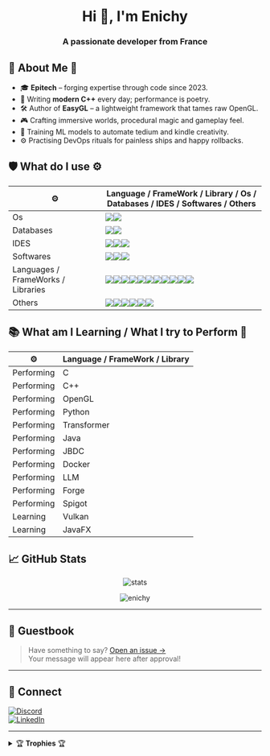<h1 align="center">Hi 👋, I'm Enichy</h1>
<h3 align="center">A passionate developer from France</h3>

## 🌟 About Me 🌟
- 🎓 **Epitech** – forging expertise through code since 2023.
- 🚀 Writing **modern C++** every day; performance is poetry.
- 🛠️ Author of **EasyGL** – a lightweight framework that tames raw OpenGL.
- 🎮 Crafting immersive worlds, procedural magic and gameplay feel.
- 🤖 Training ML models to automate tedium and kindle creativity.
- ⚙️ Practising DevOps rituals for painless ships and happy rollbacks.

## 🛡️ What do I use ⚙️

| ⚙️ | Language / FrameWork / Library / Os / Databases / IDES / Softwares / Others |
| --- | --- |
| Os | <img src="https://img.shields.io/badge/Linux-FCC624?style=for-the-badge&logo=linux&logoColor=black" /><img src="https://img.shields.io/badge/Ubuntu-E95420?style=for-the-badge&logo=ubuntu&logoColor=white" /> |
| Databases | <img src="https://img.shields.io/badge/Sqlite-003B57?style=for-the-badge&logo=sqlite&logoColor=white" /><img src="https://img.shields.io/badge/MySQL-005C84?style=for-the-badge&logo=mysql&logoColor=white" /> |
| IDES | <img src="https://img.shields.io/badge/Emacs-%237F5AB6.svg?&style=for-the-badge&logo=gnu-emacs&logoColor=white" /><img src="https://img.shields.io/badge/Visual_Studio_Code-0078D4?style=for-the-badge&logo=visual%20studio%20code&logoColor=white" /><img src="https://img.shields.io/badge/IntelliJ_IDEA-000000.svg?style=for-the-badge&logo=intellij-idea&logoColor=white" /> |
| Softwares | <img src="https://img.shields.io/badge/blender-%23F5792A.svg?style=for-the-badge&logo=blender&logoColor=white" /><img src="https://img.shields.io/badge/Canva-%2300C4CC.svg?&style=for-the-badge&logo=Canva&logoColor=white" /><img src="https://img.shields.io/badge/Figma-F24E1E?style=for-the-badge&logo=figma&logoColor=white" /> |
| Languages / FrameWorks / Libraries | <img src="https://img.shields.io/badge/Python-FFD43B?style=for-the-badge&logo=python&logoColor=blue" /><img src="https://img.shields.io/badge/JavaScript-323330?style=for-the-badge&logo=javascript&logoColor=F7DF1E" /><img src="https://img.shields.io/badge/HTML5-E34F26?style=for-the-badge&logo=html5&logoColor=white" /><img src="https://img.shields.io/badge/CSS3-1572B6?style=for-the-badge&logo=css3&logoColor=white" /><img src="https://img.shields.io/badge/C%2B%2B-00599C?style=for-the-badge&logo=c%2B%2B&logoColor=white" /><img src="https://img.shields.io/badge/C-00599C?style=for-the-badge&logo=c&logoColor=white" /><img src="https://img.shields.io/badge/OpenGL-FFFFFF?style=for-the-badge&logo=opengl" /><img src="https://img.shields.io/badge/OpenJDK-ED8B00?style=for-the-badge&logo=openjdk&logoColor=white" /><img src="https://img.shields.io/badge/Godot-478CBF?style=for-the-badge&logo=GodotEngine&logoColor=white" /><img src="https://img.shields.io/badge/gradle-02303A?style=for-the-badge&logo=gradle&logoColor=white" /><img src="https://img.shields.io/badge/Docker-2CA5E0?style=for-the-badge&logo=docker&logoColor=white" /> |
| Others | <img src="https://img.shields.io/badge/GitHub-100000?style=for-the-badge&logo=github&logoColor=white" /><img src="https://img.shields.io/badge/GitHub%20Pages-222222?style=for-the-badge&logo=GitHub%20Pages&logoColor=white" /><img src="https://img.shields.io/badge/GIT-E44C30?style=for-the-badge&logo=git&logoColor=white" /><img src="https://img.shields.io/badge/GNU%20Bash-4EAA25?style=for-the-badge&logo=GNU%20Bash&logoColor=white" /><img src="https://img.shields.io/badge/-LeetCode-FFA116?style=for-the-badge&logo=LeetCode&logoColor=black" /><img src="https://img.shields.io/badge/Discord-5865F2?style=for-the-badge&logo=discord&logoColor=white" />  |

## 📚 What am I Learning / What I try to Perform 📖
| ⚙️ | Language / FrameWork / Library |
| --- | --- |
| Performing | C |
| Performing | C++ |
| Performing | OpenGL |
| Performing | Python |
| Performing | Transformer |
| Performing | Java |
| Performing | JBDC |
| Performing | Docker |
| Performing | LLM |
| Performing | Forge |
| Performing | Spigot |
| Learning | Vulkan |
| Learning | JavaFX |

## 📈 GitHub Stats
<p align="center">
  <img src="https://github-readme-stats.vercel.app/api?username=enichy&show_icons=true&theme=radical" alt="stats" />
</p>
<p align="center">
  <img src="https://komarev.com/ghpvc/?username=enichy&label=Profile%20views&color=dc8add&style=plastic" alt="enichy" />
</p>

---

## 💬 Guestbook
> Have something to say? [Open an issue →](https://github.com/enichy/enichy/issues/new?template=guestbook.md)  
> Your message will appear here after approval!

---

## 🔗 Connect
[![Discord](https://img.shields.io/badge/Discord-enichy_%23-5865F2?style=for-the-badge&logo=discord&logoColor=white)](https://discordapp.com/users/...)  
[![LinkedIn](https://img.shields.io/badge/LinkedIn-Swann_Peri--Lunal-0A66C2?style=for-the-badge&logo=linkedin&logoColor=white)](https://fr.linkedin.com/in/swann-peri-lunal-36134a2b1)

---

<details>
  <summary>🏆 <b>Trophies</b> 🏆</summary>
  <div style="border: 1px solid black; padding: 10px;">
  <a href="https://github.com/ryo-ma/github-profile-trophy"><img src="https://github-profile-trophy.vercel.app/?username=enichy&theme=tokyonight" alt="enichy" /></a>
  </div>
</details>

